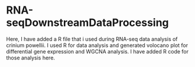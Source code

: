 # RNA-seqDownstreamDataProcessing
Here, I have added a R file that i used during RNA-seq data analysis of crinium powellii. I used R for data analysis and generated volocano plot for differential gene expression and WGCNA analysis. I have added R code for those analysis here.
